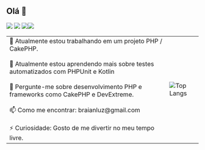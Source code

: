 ## Olá 👋

<img src="https://img.shields.io/badge/Visual_Studio_Code-0078D4?style=for-the-badge&logo=visual%20studio%20code&logoColor=white"/> <img src="https://img.shields.io/badge/PHP-777BB4?style=for-the-badge&logo=php&logoColor=white" /> <img src="https://img.shields.io/badge/Trello-0052CC?style=for-the-badge&logo=trello&logoColor=white" /><img src="https://img.shields.io/badge/Miro-050038?style=for-the-badge&logo=Miro&logoColor=white" />
<table>
  <tr>
    <td>
      🔭 Atualmente estou trabalhando em um projeto PHP / CakePHP.<br><br>
      🌱 Atualmente estou aprendendo mais sobre testes automatizados com PHPUnit e Kotlin <br><br>
      💬 Pergunte-me sobre desenvolvimento PHP e frameworks como CakePHP e DevExtreme.<br><br>
      📫 Como me encontrar: braianluz@gmail.com <br><br>
      ⚡ Curiosidade: Gosto de me divertir no meu tempo livre.
    </td>
    <td>
      <img src="https://github-readme-stats.vercel.app/api/top-langs/?username=braianrocha&theme=blue-green" alt="Top Langs" />
    </td>
  </tr>
</table>

<br>


<!--
**braianrocha/braianrocha** is a ✨ _special_ ✨ repository because its `README.md` (this file) appears on your GitHub profile.

Here are some ideas to get you started:

-->
